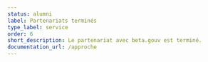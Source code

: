 ```yaml
---
status: alumni
label: Partenariats terminés
type_label: service
order: 6
short_description: Le partenariat avec beta.gouv est terminé.
documentation_url: /approche
---
```

